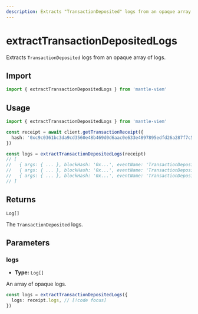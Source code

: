 ```yaml
---
description: Extracts "TransactionDeposited" logs from an opaque array of logs.
---
```


# extractTransactionDepositedLogs

Extracts `TransactionDeposited` logs from an opaque array of logs.

## Import

```ts
import { extractTransactionDepositedLogs } from 'mantle-viem'
```

## Usage

```ts
import { extractTransactionDepositedLogs } from 'mantle-viem'

const receipt = await client.getTransactionReceipt({
  hash: '0xc9c0361bc3da9cd3560e48b469d0d6aac0e633e4897895edfd26a287f7c578ec',
})

const logs = extractTransactionDepositedLogs(receipt)
// [
//   { args: { ... }, blockHash: '0x...', eventName: 'TransactionDeposited'  },
//   { args: { ... }, blockHash: '0x...', eventName: 'TransactionDeposited'  },
//   { args: { ... }, blockHash: '0x...', eventName: 'TransactionDeposited'  },
// ]
```

## Returns

`Log[]`

The `TransactionDeposited` logs.

## Parameters

### logs

- **Type:** `Log[]`

An array of opaque logs.

```ts
const logs = extractTransactionDepositedLogs({
  logs: receipt.logs, // [!code focus]
})
```
